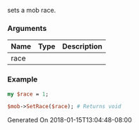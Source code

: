 sets a mob race.
### Arguments
**Name**|**Type**|**Description**
:---|:---|:---
race||

### Example

```perl
my $race = 1;

$mob->SetRace($race); # Returns void
```


Generated On 2018-01-15T13:04:48-08:00